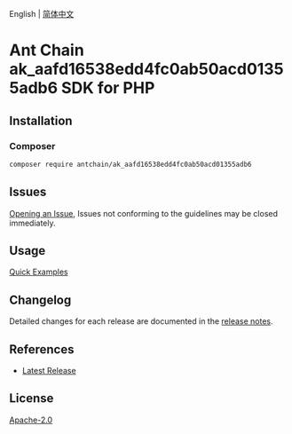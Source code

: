 English | [简体中文](README-CN.md)

# Ant Chain ak_aafd16538edd4fc0ab50acd01355adb6 SDK for PHP

## Installation

### Composer

```bash
composer require antchain/ak_aafd16538edd4fc0ab50acd01355adb6
```

## Issues

[Opening an Issue](https://github.com/alipay/antchain-openapi-prod-sdk/issues/new), Issues not conforming to the guidelines may be closed immediately.

## Usage

[Quick Examples](https://github.com/alipay/antchain-openapi-prod-sdk/blob/master/docs/0-Examples-EN.md#quick-examples)

## Changelog

Detailed changes for each release are documented in the [release notes](./ChangeLog.txt).

## References

* [Latest Release](https://github.com/antchain-openapi-sdk-php)

## License

[Apache-2.0](http://www.apache.org/licenses/LICENSE-2.0)
